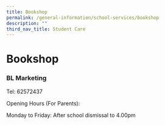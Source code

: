 ```yaml
---
title: Bookshop
permalink: /general-information/school-services/bookshop
description: ""
third_nav_title: Student Care
---
```

# **Bookshop**

### BL Marketing

Tel: 62572437

Opening Hours (For Parents):

Monday to Friday: After school dismissal to 4.00pm